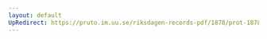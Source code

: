 ```yaml
---
layout: default
UpRedirect: https://pruto.im.uu.se/riksdagen-records-pdf/1878/prot-1878--fk--043.pdf
---
```

